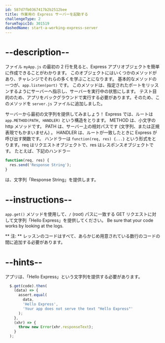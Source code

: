 ```yaml
---
id: 587d7fb0367417b2b2512bee
title: 作業用の Express サーバーを起動する
challengeType: 2
forumTopicId: 301519
dashedName: start-a-working-express-server
---
```


# --description--

ファイル `myApp.js` の最初の 2 行を見ると、Express アプリオブジェクトを簡単に作成できることがわかります。 このオブジェクトにはいくつかのメソッドがあり、チャレンジでそれらの多くを学ぶことになります。 基本的なメソッドの一つが、`app.listen(port)` です。 このメソッドは、指定されたポートをリッスンするようにサーバーへ指示し、サーバーを実行中の状態にします。 テスト目的のため、アプリをバックグラウンドで実行する必要があります。そのため、このメソッドを `server.js` ファイルに追加しました。

サーバーから最初の文字列を提供してみましょう！ Express では、ルートは `app.METHOD(PATH, HANDLER)` という構造をとります。 METHOD は、小文字の http メソッドです。 PATH は、サーバー上の相対パスです (文字列、または正規表現でもかまいません) 。 HANDLER は、ルートが一致したときに Express が呼び出す関数です。 ハンドラーは `function(req, res) {...}` という形式をとります。req はリクエストオブジェクトで、res はレスポンスオブジェクトです。 たとえば、下記のハンドラー

```js
function(req, res) {
  res.send('Response String');
}
```

は、文字列「Response String」を提供します。

# --instructions--

`app.get()` メソッドを使用して、`/` (root) パスに一致する GET リクエストに対して文字列「Hello Express」を提供してください。 Be sure that your code works by looking at the logs.

** 注: ** レッスンのコードはすべて、あらかじめ用意されている数行のコードの間に追加する必要があります。

# --hints--

アプリは、「Hello Express」という文字列を提供する必要があります。

```js
  $.get(code).then(
    (data) => {
      assert.equal(
        data,
        'Hello Express',
        'Your app does not serve the text "Hello Express"'
      );
    },
    (xhr) => {
      throw new Error(xhr.responseText);
    }
  );
```


